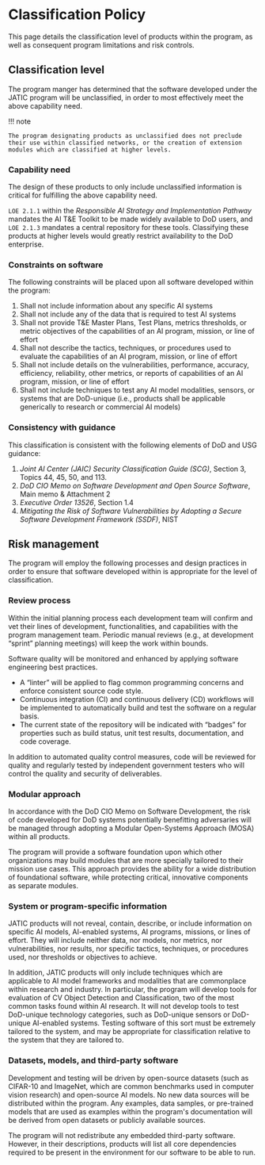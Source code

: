 # Classification Policy

This page details the classification level of products within the program, as well as consequent program limitations and risk controls.

## Classification level

The program manger has determined that the software developed under the JATIC program will be unclassified, in order to most effectively meet the above capability need. 

!!! note

    The program designating products as unclassified does not preclude their use within classified networks, or the creation of extension modules which are classified at higher levels.

### Capability need

The design of these products to only include unclassified information is critical for fulfilling the above capability need. 

`LOE 2.1.1` within the _Responsible AI Strategy and Implementation Pathway_ mandates the AI T&E Toolkit to be made widely available to DoD users, and `LOE 2.1.3` mandates a central repository for these tools. Classifying these products at higher levels would greatly restrict availability to the DoD enterprise.

### Constraints on software

The following constraints will be placed upon all software developed within the program:

1. Shall not include information about any specific AI systems
1. Shall not include any of the data that is required to test AI systems
1. Shall not provide T&E Master Plans, Test Plans, metrics thresholds, or metric objectives of the capabilities of an AI program, mission, or line of effort
1. Shall not describe the tactics, techniques, or procedures used to evaluate the capabilities of an AI program, mission, or line of effort
1. Shall not include details on the vulnerabilities, performance, accuracy, efficiency, reliability, other metrics, or reports of capabilities of an AI program, mission, or line of effort
1. Shall not include techniques to test any AI model modalities, sensors, or systems that are DoD-unique (i.e., products shall be applicable generically to research or commercial AI models)

### Consistency with guidance

This classification is consistent with the following elements of DoD and USG guidance:

1. _Joint AI Center (JAIC) Security Classification Guide (SCG)_, Section 3, Topics 44, 45, 50, and 113.
1. _DoD CIO Memo on Software Development and Open Source Software_, Main memo & Attachment 2
1. _Executive Order 13526_, Section 1.4
1. _Mitigating the Risk of Software Vulnerabilities by Adopting a Secure Software Development Framework (SSDF)_, NIST

## Risk management

The program will employ the following processes and design practices in order to ensure that software developed within is appropriate for the level of classification.

### Review process

Within the initial planning process each development team will confirm and vet their lines of development, functionalities, and capabilities with the program management team. Periodic manual reviews (e.g., at development “sprint” planning meetings) will keep the work within bounds.

Software quality will be monitored and enhanced by applying software engineering best practices.

- A “linter” will be applied to flag common programming concerns and enforce consistent source code style. 
- Continuous integration (CI) and continuous delivery (CD) workflows will be implemented to automatically build and test the software on a regular basis. 
- The current state of the repository will be indicated with “badges” for properties such as build status, unit test results, documentation, and code coverage. 

In addition to automated quality control measures, code will be reviewed for quality and regularly tested by independent government testers who will control the quality and security of deliverables.

### Modular approach

In accordance with the DoD CIO Memo on Software Development, the risk of code developed for DoD systems potentially benefitting adversaries will be managed through adopting a Modular Open-Systems Approach (MOSA) within all products.

The program will provide a software foundation upon which other organizations may build modules that are more specially tailored to their mission use cases. This approach provides the ability for a wide distribution of foundational software, while protecting critical, innovative components as separate modules.

### System or program-specific information

JATIC products will not reveal, contain, describe, or include information on specific AI models, AI-enabled systems, AI programs, missions, or lines of effort. They will include neither data, nor models, nor metrics, nor vulnerabilities, nor results, nor specific tactics, techniques, or procedures used, nor thresholds or objectives to achieve.

In addition, JATIC products will only include techniques which are applicable to AI model frameworks and modalities that are commonplace within research and industry. In particular, the program will develop tools for evaluation of CV Object Detection and Classification, two of the most common tasks found within AI research. It will not develop tools to test DoD-unique technology categories, such as DoD-unique sensors or DoD-unique AI-enabled systems. Testing software of this sort must be extremely tailored to the system, and may be appropriate for classification relative to the system that they are tailored to.

### Datasets, models, and third-party software

Development and testing will be driven by open-source datasets (such as CIFAR-10 and ImageNet, which are common benchmarks used in computer vision research) and open-source AI models. No new data sources will be distributed within the program. Any examples, data samples, or pre-trained models that are used as examples within the program's documentation will be derived from open datasets or publicly available sources.

The program will not redistribute any embedded third-party software. However, in their descriptions, products will list all core dependencies required to be present in the environment for our software to be able to run.
